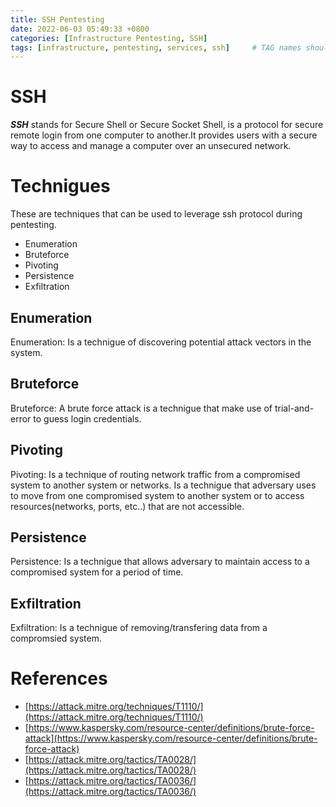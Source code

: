 ```yaml
---
title: SSH Pentesting
date: 2022-06-03 05:49:33 +0800
categories: [Infrastructure Pentesting, SSH]
tags: [infrastructure, pentesting, services, ssh]     # TAG names should always be lowercase
---
```


# SSH
***SSH*** stands for Secure Shell or Secure Socket Shell, is a protocol for secure remote login from one computer to another.It provides users with a secure way to access and manage a computer over an unsecured network.

# Technigues

These are techniques that can be used to leverage ssh protocol during pentesting.

- Enumeration
- Bruteforce
- Pivoting
- Persistence
- Exfiltration 

## Enumeration

Enumeration: Is a technigue of discovering potential attack vectors in the system.

## Bruteforce

Bruteforce: A brute force attack is a technigue that make use of trial-and-error to guess login credentials.

## Pivoting

Pivoting: Is a technique of routing network traffic from a compromised system to another system or networks. Is a technigue that adversary uses to move from one compromised system to another system or to access resources(networks, ports, etc..) that are not accessible.

## Persistence

Persistence: Is a technigue that allows adversary to maintain access to a compromised system for a period of time.

## Exfiltration

Exfiltration: Is a technigue of removing/transfering data from a compromsied system.

# References

- [https://attack.mitre.org/techniques/T1110/](https://attack.mitre.org/techniques/T1110/)
- [https://www.kaspersky.com/resource-center/definitions/brute-force-attack](https://www.kaspersky.com/resource-center/definitions/brute-force-attack)
- [https://attack.mitre.org/tactics/TA0028/](https://attack.mitre.org/tactics/TA0028/)
- [https://attack.mitre.org/tactics/TA0036/](https://attack.mitre.org/tactics/TA0036/)
